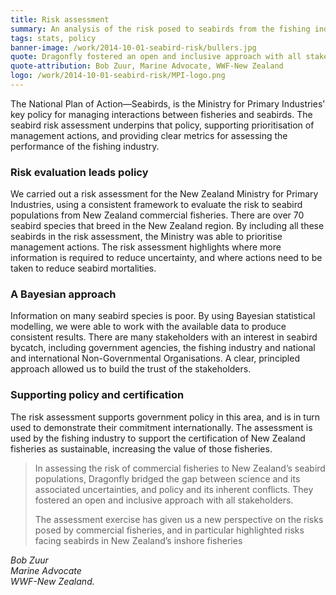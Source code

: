 ```yaml
---
title: Risk assessment
summary: An analysis of the risk posed to seabirds from the fishing industry. 
tags: stats, policy
banner-image: /work/2014-10-01-seabird-risk/bullers.jpg
quote: Dragonfly fostered an open and inclusive approach with all stakeholders.
quote-attribution: Bob Zuur, Marine Advocate, WWF-New Zealand
logo: /work/2014-10-01-seabird-risk/MPI-logo.png
---
```


The National Plan of Action&mdash;Seabirds, is the Ministry for Primary Industries’ key policy for
managing interactions between fisheries and seabirds. The seabird risk assessment underpins that policy, supporting
prioritisation of management actions, and providing clear metrics for assessing the performance of the fishing industry.
<!--more-->

### Risk evaluation leads policy
We carried out a risk assessment for the New Zealand Ministry for Primary Industries, using a consistent
framework to evaluate the risk to seabird populations from New Zealand commercial fisheries. There are over 70 seabird
species that breed in the New Zealand region. By including all these seabirds in the
risk assessment, the Ministry was able to prioritise management actions. The risk assessment highlights
where more information is required to reduce uncertainty, and where actions need to be taken to reduce seabird mortalities.

### A Bayesian approach
Information on many seabird species is poor. By using Bayesian statistical modelling, we were able to work with 
the available data to produce consistent results. There are many stakeholders with an interest in seabird
bycatch, including government agencies, the fishing industry and national and international Non-Governmental Organisations.
A clear, principled approach allowed us to build the trust of the stakeholders.

### Supporting policy and certification
The risk assessment supports government policy in this area, and is in turn used to demonstrate their commitment internationally. The assessment
is used by the fishing industry to support the certification of New Zealand fisheries as sustainable, increasing the value of those fisheries.


> In assessing the risk of commercial fisheries to New Zealand’s seabird populations, 
> Dragonfly bridged the gap between science and its associated uncertainties, and policy 
> and its inherent conflicts. They fostered an open and inclusive approach with all stakeholders.
>
> The assessment exercise has given us a new perspective on the risks posed by commercial fisheries, and in particular highlighted risks facing seabirds in New Zealand’s inshore fisheries

<cite>Bob Zuur<br />
Marine Advocate<br />WWF-New Zealand.</cite>




